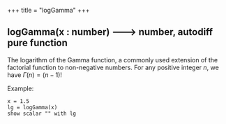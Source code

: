 +++
title = "logGamma"
+++

## logGamma(x : number) 🡒 number, autodiff pure function

The logarithm of the Gamma function, a commonly used extension of the factorial function to non-negative numbers. For any positive integer $n$, we have $\Gamma(n) = (n-1)!$

Example:

```envision
x = 1.5
lg = logGamma(x)
show scalar "" with lg
```
